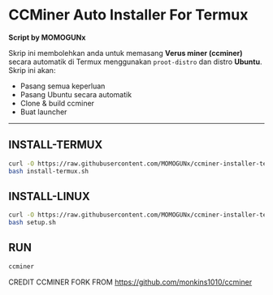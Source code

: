 # CCMiner Auto Installer For Termux

**Script by MOMOGUNx**

Skrip ini membolehkan anda untuk memasang **Verus miner (ccminer)** secara automatik di Termux menggunakan `proot-distro` dan distro **Ubuntu**. Skrip ini akan:

- Pasang semua keperluan
- Pasang Ubuntu secara automatik
- Clone & build ccminer
- Buat launcher 

---

## INSTALL-TERMUX

```bash
curl -O https://raw.githubusercontent.com/MOMOGUNx/ccminer-installer-termux/main/install-termux.sh
bash install-termux.sh

```

## INSTALL-LINUX

```bash
curl -O https://raw.githubusercontent.com/MOMOGUNx/ccminer-installer-termux/main/setup.sh
bash setup.sh

```

## RUN

```Bash
ccminer

```

CREDIT CCMINER FORK FROM https://github.com/monkins1010/ccminer

